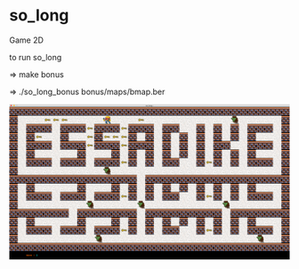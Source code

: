 # so_long
Game 2D 

to run so_long 

=>  make bonus

=> ./so_long_bonus bonus/maps/bmap.ber


<img with="1000" hieght="500" src="https://github.com/essadike-elhafiane/so_long/blob/main/textures/Screen%20Shot%202023-03-05%20at%202.53.43%20PM.png?raw=true" />
